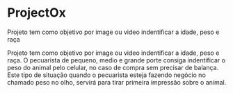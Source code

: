# ProjectOx
Projeto tem como objetivo por image ou video  indentificar a idade, peso e raça 

Projeto tem como objetivo por image ou video  indentificar a idade, peso e raça.
  O pecuarista de pequeno, medio e grande porte consiga indentificar o peso do animal pelo celular, 
no caso de compra sem precisar de balança.  
Este tipo de situação quando o pecuarista esteja fazendo negócio no chamado peso no olho, servirá para tirar primeira impressão sobre o animal.
 
